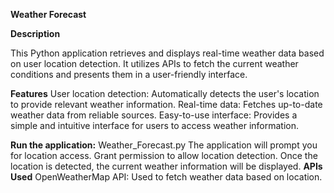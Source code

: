 **Weather Forecast**

**Description**

This Python application retrieves and displays real-time weather data based on user location detection. It utilizes APIs to fetch the current weather conditions and presents them in a user-friendly interface.

**Features**
User location detection: Automatically detects the user's location to provide relevant weather information.
Real-time data: Fetches up-to-date weather data from reliable sources.
Easy-to-use interface: Provides a simple and intuitive interface for users to access weather information.

**Run the application:** Weather_Forecast.py
The application will prompt you for location access. Grant permission to allow location detection.
Once the location is detected, the current weather information will be displayed.
**APIs Used**
OpenWeatherMap API: Used to fetch weather data based on location.
